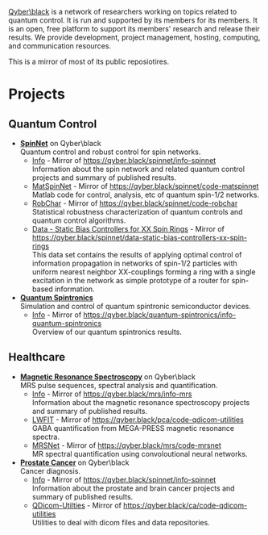 [Qyber\black](https://qyber.black/) is a network of researchers working on topics related to quantum control. It is run and supported by its members for its members.
It is an open, free platform to support its members' research and release their results. We provide development, project management, hosting,
computing, and communication resources.

This is a mirror of most of its public reposiotires.

# Projects

## Quantum Control

* [**SpinNet**](https://qyber.black/spinnet) on Qyber\black\
  Quantum control and robust control for spin networks.
  * [Info](https://github.com/qyber-black/Info-SpinNet/wiki) - Mirror of https://qyber.black/spinnet/info-spinnet \
    Information about the spin network and related quantum control projects and summary of published results.
  * [MatSpinNet](https://github.com/qyber-black/Code-MatSpinNet) - Mirror of https://qyber.black/spinnet/code-matspinnet \
    Matlab code for control, analysis, etc of quantum spin-1/2 networks.
  * [RobChar](https://github.com/qyber-black/robchar_public) - Mirror of https://qyber.black/spinnet/code-robchar \
    Statistical robustness characterization of quantum controls and quantum control algorithms.
  * [Data - Static Bias Controllers for XX Spin Rings](https://github.com/qyber-black/Data-Static-Bias-Controllers-XX-Spin-Rings) - Mirror of https://qyber.black/spinnet/data-static-bias-controllers-xx-spin-rings \
     This data set contains the results of applying optimal control of information propagation in networks of spin-1/2 particles with uniform nearest neighbor XX-couplings forming a ring with a single excitation in the network as simple prototype of a router for spin-based information.
* [**Quantum Spintronics**](https://qyber.black/quantum-spintronics)\
  Simulation and control of quantum spintronic semiconductor devices.
  * [Info](https://github.com/qyber-black/Info-Quantum-Spintronics/wiki) - Mirror of https://qyber.black/quantum-spintronics/info-quantum-spintronics \
    Overview of our quantum spintronics results.

## Healthcare

* [**Magnetic Resonance Spectroscopy**](https://qyber.black/mrs) on Qyber\black\
  MRS pulse sequences, spectral analysis and quantification.
  * [Info](https://github.com/qyber-black/Info-MRS/wiki) - Mirror of https://qyber.black/mrs/info-mrs \
    Information about the magnetic resonance spectroscopy projects and summary of published results.
  * [LWFIT](https://github.com/qyber-black/Code-LWFIT) - Mirror of https://qyber.black/pca/code-qdicom-utilities \
    GABA quantification from MEGA-PRESS magnetic resonance spectra.
  * [MRSNet](https://github.com/MaxChandler/MRSNet) - Mirror of https://qyber.black/mrs/code-mrsnet \
    MR spectral quantification using convoloutional neural networks.
* [**Prostate Cancer**](https://qyber.black/ca) on Qyber\black\
  Cancer diagnosis.
  * [Info](https://github.com/qyber-black/Info-Cancer/wiki) - Mirror of https://qyber.black/spinnet/info-spinnet \
    Information about the prostate and brain cancer projects and summary of published results.
  * [QDicom-Utilties](https://github.com/qyber-black/Code-QDicom-Utilities) - Mirror of https://qyber.black/ca/code-qdicom-utilities \
    Utilities to deal with dicom files and data repositories.
